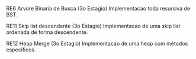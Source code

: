 RE6 	Arvore Binaria de Busca 	(3o Estagio) Implementacao toda resursiva de BST. 

RE11 	Skip list descendente 	(3o Estagio) Implementacao de uma skip list ordenada de forma descendente. 

RE12 	Heap Merge 	(3o Estagio) Implementacao de uma heap com métodos específicos. 
